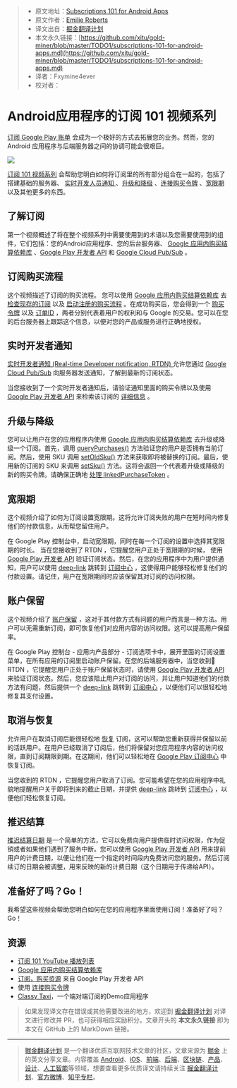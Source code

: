 > * 原文地址：[Subscriptions 101 for Android Apps](https://medium.com/androiddevelopers/subscriptions-101-for-android-apps-b7005a7e93a6)
> * 原文作者：[Emilie Roberts](https://medium.com/@emilieroberts)
> * 译文出自：[掘金翻译计划](https://github.com/xitu/gold-miner)
> * 本文永久链接：[https://github.com/xitu/gold-miner/blob/master/TODO1/subscriptions-101-for-android-apps.md](https://github.com/xitu/gold-miner/blob/master/TODO1/subscriptions-101-for-android-apps.md)
> * 译者：Fxymine4ever
> * 校对者：

# Android应用程序的订阅 101 视频系列

[订阅 Google Play 账单](https://developer.android.com/google/play/billing/billing_subscriptions) 会成为一个极好的方式去拓展您的业务。然而，您的 Android 应用程序与后端服务器之间的协调可能会很艰巨。

![](https://cdn-images-1.medium.com/max/7448/1*UvuzX1CDUzXPCOc60H9AVA.png)

[订阅 101 视频系列](https://www.youtube.com/playlist?list=PLWz5rJ2EKKc9J8ylTbNo1mnwciEyMbxZG) 会帮助您明白如何将订阅里的所有部分组合在一起的，包括了搭建基础的服务器、 [实时开发人员通知 ](https://developer.android.com/google/play/billing/realtime_developer_notifications)、[升级和降级](https://developer.android.com/google/play/billing/billing_subscriptions#Allow-upgrade) 、[连接购买令牌](https://medium.com/androiddevelopers/implementing-linkedpurchasetoken-correctly-to-prevent-duplicate-subscriptions-82dfbf7167da) 、[宽限期](https://developer.android.com/google/play/billing/billing_subscriptions#account-hold---subscription_on_hold) 以及其他更多的东西。

## 了解订阅

第一个视频概述了将在整个视频系列中需要使用到的术语以及您需要使用到的组件，它们包括：您的Android应用程序、您的后台服务器、 [Google 应用内购买结算依赖库](https://developer.android.com/google/play/billing/billing_library_overview) 、[Google Play 开发者 API](https://developers.google.com/android-publisher/) 和 [Google Cloud Pub/Sub](https://developer.android.com/google/play/billing/realtime_developer_notifications) 。

## 订阅购买流程

这个视频描述了订阅的购买流程。 您可以使用 [Google 应用内购买结算依赖库](https://developer.android.com/google/play/billing/billing_library_overview) 去 [检查现存的订阅](https://developer.android.com/reference/com/android/billingclient/api/BillingClient#queryPurchases(java.lang.String)) 以及 [启动注册的购买流程](https://developer.android.com/reference/com/android/billingclient/api/BillingClient#launchBillingFlow(android.app.Activity,%20com.android.billingclient.api.BillingFlowParams)) 。在成功购买后，您会得到一个 [购买令牌](https://developer.android.com/google/play/billing/billing_overview#purchase-tokens-and-order-ids) 以及 [订单ID](https://developer.android.com/google/play/billing/billing_overview#purchase-tokens-and-order-ids) ，两者分别代表着用户的权利和与 Google 的交易。您可以在您的后台服务器上跟踪这个信息，以便对您的产品或服务进行正确地授权。

## 实时开发者通知

[实时开发者通知 (Real-time Developer notification, RTDN) ](https://developer.android.com/google/play/billing/realtime_developer_notifications)允许您通过 [Google Cloud Pub/Sub](https://cloud.google.com/pubsub/docs/) 向服务器发送通知，了解到最新的订阅状态。

当您接收到了一个实时开发者通知后，请验证通知里面的购买令牌以及使用 [Google Play 开发者 API](https://developers.google.com/android-publisher/) 来检索该订阅的 [详细信息](https://developers.google.com/android-publisher/api-ref/purchases/subscriptions) 。

## 升级与降级

您可以让用户在您的应用程序内使用 [Google 应用内购买结算依赖库](https://developer.android.com/google/play/billing/billing_library_overview) 去升级或降级一个订阅。首先，调用 [queryPurchases()](https://developer.android.com/reference/com/android/billingclient/api/BillingClient#queryPurchases(java.lang.String)) 方法验证您的用户是否拥有当前订阅。然后，使用 SKU 调用 [setOldSku()](https://developer.android.com/reference/com/android/billingclient/api/BillingFlowParams.Builder.html#setOldSku(java.lang.String)) 方法来获取即将被替换的订阅。最后，使用新的订阅的 SKU 来调用 [setSku()](https://developer.android.com/reference/com/android/billingclient/api/BillingFlowParams.Builder.html#setOldSku(java.lang.String)) 方法。这将会返回一个代表着升级或降级的新的购买令牌。请确保正确地 [处理 linkedPurchaseToken](https://medium.com/androiddevelopers/implementing-linkedpurchasetoken-correctly-to-prevent-duplicate-subscriptions-82dfbf7167da) 。

## 宽限期

这个视频介绍了如何为订阅设置宽限期。这将允许订阅失败的用户在短时间内修复他们的付款信息，从而帮您留住用户。

在 Google Play 控制台中，启动宽限期，同时在每一个订阅的设置中选择其宽限期的时长。 当在您接收到了 RTDN ，它提醒您用户正处于宽限期的时候， 使用 [Google Play 开发者 API](https://developers.google.com/android-publisher/) 验证订阅状态。然后，在您的应用程序中为用户提供通知，用户可以使用 [deep-link](https://developer.android.com/google/play/billing/billing_subscriptions#deep-links-manage-subs) 跳转到 [订阅中心](https://play.google.com/store/account/subscriptions) ，这使得用户能够轻松修复他们的付款设置。请记住，用户在宽限期间时应该保留其对订阅的访问权限。

## 账户保留

这个视频介绍了 [账户保留](https://developer.android.com/google/play/billing/billing_subscriptions#account-hold---subscription_on_hold) ，这对于其付款方式有问题的用户而言是一种方法。用户可以无需重新订阅，即可恢复他们对应用内容的访问权限。这可以提高用户保留率。

在 Google Play 控制台 - 应用内产品部分 - 订阅选项卡中，展开里面的订阅设置菜单，在所有应用的订阅里启动账户保留。在您的后端服务器中，当您收到 RTDN ，它提醒您用户正处于账户保留状态时，请使用 [Google Play 开发者 API](https://developers.google.com/android-publisher/) 来验证订阅状态。然后，您应该阻止用户对订阅的访问，并让用户知道他们的付款方法有问题，然后提供一个 [deep-link](https://developer.android.com/google/play/billing/billing_subscriptions#deep-links-manage-subs) 跳转到 [订阅中心](https://play.google.com/store/account/subscriptions) ，以便他们可以很轻松地修复其支付设置。

## 取消与恢复

允许用户在取消订阅后能很轻松地 [恢复](https://developer.android.com/google/play/billing/billing_subscriptions#restore) 订阅，这可以帮助您重新获得并保留以前的活跃用户。在用户已经取消了订阅后，他们将保留对您应用程序内容的访问权限，直到订阅期限到期。在这期间，他们可以轻松地在 [Google Play 订阅中心](https://play.google.com/store/account/subscriptions) 中恢复订阅。

当您收到的 RTDN ，它提醒您用户取消了订阅。您可能希望在您的应用程序中礼貌地提醒用户关于即将到来的截止日期，并提供 [deep-link](https://developer.android.com/google/play/billing/billing_subscriptions#deep-links-manage-subs) 跳转到 [订阅中心](https://play.google.com/store/account/subscriptions) ，以便他们轻松恢复订阅。

## 推迟结算

[推迟结算日期](https://developer.android.com/google/play/billing/billing_subscriptions#Defer) 是一个简单的方法，它可以免费向用户提供临时访问权限，作为促销或者如果他们遇到了服务中断。您可以使用 [Google Play 开发者 API](https://developers.google.com/android-publisher/api-ref/purchases/subscriptions/defer) 用来提前用户的计费日期，以便让他们在一个指定的时间段内免费访问您的服务。然后订阅续订的日期会被调整，用来反映的新的计费日期（这个日期用于传递给API）。

## 准备好了吗？Go！

我希望这些视频会帮助您明白如何在您的应用程序里面使用订阅！准备好了吗？Go！

## 资源

* [订阅 101 YouTube 播放列表](https://www.youtube.com/playlist?list=PLWz5rJ2EKKc9J8ylTbNo1mnwciEyMbxZG)
* [Google 应用内购买结算依赖库](https://developer.android.com/google/play/billing/billing_library_overview)
* [订阅，购买资源](https://developers.google.com/android-publisher/api-ref/purchases/subscriptions#resource) 来自 Google Play 开发者 API
* 使用 [连接购买令牌](https://medium.com/androiddevelopers/implementing-linkedpurchasetoken-correctly-to-prevent-duplicate-subscriptions-82dfbf7167da)
* [Classy Taxi](https://github.com/googlesamples/android-play-billing/tree/master/ClassyTaxi)，一个端对端订阅的Demo应用程序

> 如果发现译文存在错误或其他需要改进的地方，欢迎到 [掘金翻译计划](https://github.com/xitu/gold-miner) 对译文进行修改并 PR，也可获得相应奖励积分。文章开头的 **本文永久链接** 即为本文在 GitHub 上的 MarkDown 链接。

---

> [掘金翻译计划](https://github.com/xitu/gold-miner) 是一个翻译优质互联网技术文章的社区，文章来源为 [掘金](https://juejin.im) 上的英文分享文章。内容覆盖 [Android](https://github.com/xitu/gold-miner#android)、[iOS](https://github.com/xitu/gold-miner#ios)、[前端](https://github.com/xitu/gold-miner#前端)、[后端](https://github.com/xitu/gold-miner#后端)、[区块链](https://github.com/xitu/gold-miner#区块链)、[产品](https://github.com/xitu/gold-miner#产品)、[设计](https://github.com/xitu/gold-miner#设计)、[人工智能](https://github.com/xitu/gold-miner#人工智能)等领域，想要查看更多优质译文请持续关注 [掘金翻译计划](https://github.com/xitu/gold-miner)、[官方微博](http://weibo.com/juejinfanyi)、[知乎专栏](https://zhuanlan.zhihu.com/juejinfanyi)。
